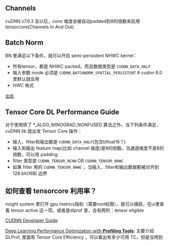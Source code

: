 ## Channels
cuDNN v7.6.3 及以后，conv 维度会被自动padded到8的倍数来启用 tensorcore(Channels In And Out)

## Batch Norm
BN 里满足以下条件，就可以开启 semi-persistent NHWC kernel：

* 所有tensor，都是 NHWC packed，而且数据类型是 `CUDNN_DATA_HALF`
* 输入参数 mode 必须是 `CUDNN_BATCHNORM_SPATIAL_PERSISTENT` # cudnn 8.0 里默认就会用
* HWC 格式

[出处](https://docs.nvidia.com/deeplearning/cudnn/api/index.html#cudnnBatchNormalizationForwardTrainingEx)

## Tensor Core DL Performance Guide

对于使用除了 *\_ALGO_WINOGRAD_NONFUSED 算法之外，当下列条件满足，cuDNN lib 就出发 Tensor Core 操作：

* 输入、filter和输出都是 `CUDNN_DATA_HALF`(包含bfloat16？)
* 输入和输出 feature map(比如 channel 维度)是8的倍数。当通道维度不是8的倍数，可以用 padding
* filter 类型是 `CUDNN_TENSOR_NCHW` OR `CUDNN_TENSOR_NHWC`
* 如果 filter 用的 `CUDNN_TENSOR_NHWC` ，当输入，filter和输出数据都被对齐到 128 bit(16B) 边界

## 如何查看 tensorcore 利用率？

nsight system 里打开 gpu metrics指标（需要root权限），就可以捕获，在ui里查看 tensor active 这一项。或者是dlprof 里，会有两列：tensor eligible

[CUDNN Developer Guide](https://docs.nvidia.com/deeplearning/cudnn/developer-guide/index.html#tensor-ops-conv-functions-data-filter-formats)

[Deep Learning Performance Optimization with **Profiling Tools**](https://www.nvidia.com/en-us/on-demand/session/gtcspring21-s31228/): 主要介绍 DLProf, 里面有 Tensor Core Efficiency ，可以看出有多少可用 TC，但是没用到
